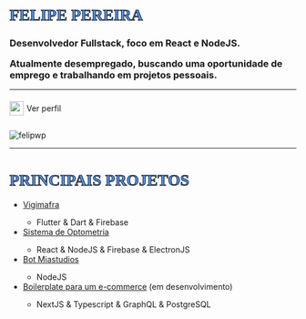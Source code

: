 <h1 style="font-family: Poppins; font-weight: 800; color: #5194F0; -webkit-text-stroke-width: 1px; -webkit-text-stroke-color: #0D1117;">FELIPE PEREIRA</h1>
<h3>Desenvolvedor Fullstack, foco em React e NodeJS.</h3>

<h3 style="margin: 15px 0;">Atualmente desempregado, buscando uma oportunidade de emprego e trabalhando em projetos pessoais.</h4>

<hr/>
<a style="display: flex; align-items:center; margin: 10px 0px 20px 0px;">
    <img src="https://cdn3.iconfinder.com/data/icons/material-design-social-icons/152/Linkedin_icon-512.png" width="25px" height="25px"> 
    <p style="margin: 10px 5px;">Ver perfil</p> 
</a>

<img src="https://github-readme-stats.vercel.app/api?username=felipwp&show_icons=true&count_private=true" alt="felipwp" />

<hr/>
<h1 style="font-family: Poppins; font-weight: 800; color: #5194F0; -webkit-text-stroke-width: 1px; -webkit-text-stroke-color: #0D1117;">PRINCIPAIS PROJETOS</h1>
<ul>
    <li><a href="https://github.com/felipwp/vigimafra">Vigimafra</a></li>
    <ul><li>Flutter & Dart & Firebase</li></ul>
    <li><a href="https://github.com/felipwp/optometria">Sistema de Optometria</a></li>
    <ul><li>React & NodeJS & Firebase & ElectronJS</li></ul>
    <li><a href="https://github.com/felipwp/miastudios">Bot Miastudios</a></li>
    <ul><li>NodeJS</li></ul>
    <li><a href="https://github.com/felipwp/e-commerce-boilerplate">Boilerplate para um e-commerce</a> (em desenvolvimento)</li>
    <ul><li>NextJS & Typescript & GraphQL & PostgreSQL</li></ul>
</ul>
